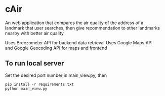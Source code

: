 # cAir

An web application that compares the air quality of the address of a landmark that user searches, then give recommendation to other landmarks nearby with better air quality

Uses Breezometer API for backend data retrieval
Uses Google Maps API and Google Geocoding API for maps and frontend

## To run local server
Set the desired port number in main_view.py, then

    pip install -r requirements.txt
    python main_view.py
